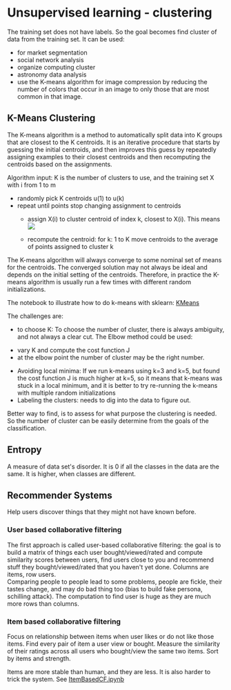 # Unsupervised learning - clustering

The training set does not have labels. So the goal becomes find cluster of data from the training set. It can be used:

* for market segmentation
* social network analysis
* organize computing cluster
* astronomy data analysis
* use the K-means algorithm for image compression by reducing the number of colors that occur in an image to only those that are most common in that image.

## K-Means Clustering

The K-means algorithm is a method to automatically split data into K groups that are closest to the K centroids. It is an iterative procedure that starts by guessing the initial centroids, and then improves this guess by repeatedly assigning examples to their closest centroids and then recomputing the centroids based on the assignments.

Algorithm input: K is the number of clusters to use, and the training set X with i from 1 to m

- randomly pick K centroids u(1) to u(k)
- repeat until points stop changing assignment to centroids
    - assign X(i) to cluster centroid of index k, closest to X(i). This means
    <img src="http://latex.codecogs.com/svg.latex?\Large min( ||X(i) - U(k)||^2)"></img>

    - recompute the centroid: for k: 1 to K move centroids to the average of points assigned to cluster k

The K-means algorithm will always converge to some nominal set of means for the centroids. The converged solution may not always be ideal and depends on the initial setting of the centroids. Therefore, in practice the K-means algorithm is usually run a few times with different random initializations.

The notebook to illustrate how to do k-means with sklearn:  [KMeans](https://github.com/jbcodeforce/ml-basics/blob/master/ml-python/DataScience-Python3/KMeans.ipynb)

The challenges are:

* to choose K: To choose the number of cluster, there is always ambiguity, and not always a clear cut. The  Elbow method could be used:
 - vary K and compute the cost function J
 - at the elbow point the number of cluster may be the right number.
* Avoiding local minima: If we run k-means using k=3 and k=5, but found the cost function J is much higher at k=5, so it means that k-means was stuck in a local minimum, and it is better to try re-running the k-means with multiple random initializations
* Labeling the clusters: needs to dig into the data to figure out.


Better way to find, is to assess for what purpose the clustering is needed. So the number of cluster can be easily determine from the goals of the classification.

## Entropy

A measure of data set's disorder. It is 0 if all the classes in the data are the same. It is higher, when classes are different.

## Recommender Systems

Help users discover things that they might not have known before.

### User based collaborative filtering

The first approach is called user-based collaborative filtering: the goal is to build a matrix of things each user bought/viewed/rated and compute similarity scores between users, find users close to you and recommend stuff they bought/viewed/rated that you haven't yet done. Columns are items, row users.    
Comparing people to people lead to some problems, people are fickle, their tastes change, and may do bad thing too (bias to build fake persona, schilling attack). The computation to  find user is huge as they are much more rows than columns.

### Item based collaborative filtering

Focus on relationship between items when user likes or do not like those items. Find every pair of item a user view or bought. Measure the similarity of their ratings across all users who bought/view the same two items. Sort by items and strength.

Items are more stable than human, and they are less. It is also harder to trick the system.
See [ItemBasedCF.ipynb](https://github.com/jbcodeforce/ml-basics/blob/master/DataScience-Python3/ItemBasedCF.ipynb)
 
